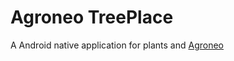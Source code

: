 # Agroneo TreePlace

A Android native application for plants and [Agroneo](https://github.com/pagetronic/Agroneo)
